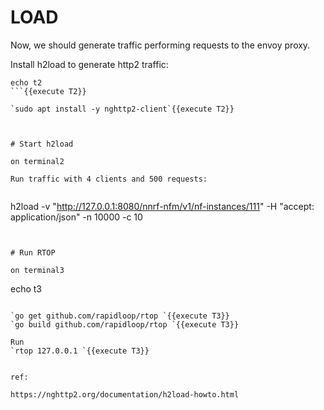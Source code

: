 # LOAD
Now, we should generate traffic performing requests to the envoy proxy.

Install h2load to generate http2 traffic:

```
echo t2
```{{execute T2}}

`sudo apt install -y nghttp2-client`{{execute T2}}



# Start h2load

on terminal2

Run traffic with 4 clients and 500 requests:


```
h2load -v "http://127.0.0.1:8080/nnrf-nfm/v1/nf-instances/111" -H "accept: application/json" -n 10000 -c 10
```{{execute T2}}


# Run RTOP

on terminal3
```
echo t3
```{{execute T3}}

`go get github.com/rapidloop/rtop `{{execute T3}}
`go build github.com/rapidloop/rtop `{{execute T3}}

Run
`rtop 127.0.0.1 `{{execute T3}}


ref:

https://nghttp2.org/documentation/h2load-howto.html
